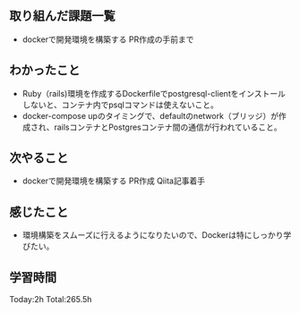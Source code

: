 ## 取り組んだ課題一覧
- dockerで開発環境を構築する PR作成の手前まで

## わかったこと
- Ruby（rails)環境を作成するDockerfileでpostgresql-clientをインストールしないと、コンテナ内でpsqlコマンドは使えないこと。
- docker-compose upのタイミングで、defaultのnetwork（ブリッジ）が作成され、railsコンテナとPostgresコンテナ間の通信が行われていること。
  
## 次やること
- dockerで開発環境を構築する PR作成 Qiita記事着手

## 感じたこと
- 環境構築をスムーズに行えるようになりたいので、Dockerは特にしっかり学びたい。
  
## 学習時間
Today:2h
Total:265.5h
